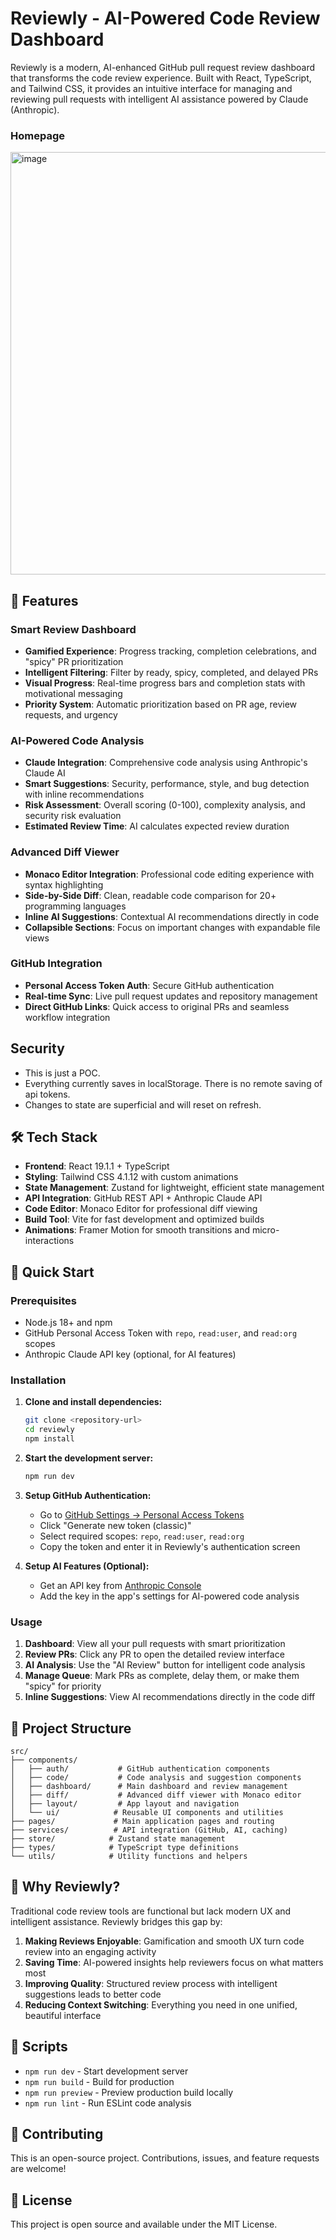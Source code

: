 # Reviewly - AI-Powered Code Review Dashboard

Reviewly is a modern, AI-enhanced GitHub pull request review dashboard that transforms the code review experience. Built with React, TypeScript, and Tailwind CSS, it provides an intuitive interface for managing and reviewing pull requests with intelligent AI assistance powered by Claude (Anthropic).

### Homepage

<img width="923" height="676" alt="image" src="https://github.com/user-attachments/assets/0255eeb8-a24c-4fa3-8689-a94e0f18984b" />


## 🚀 Features

### Smart Review Dashboard
- **Gamified Experience**: Progress tracking, completion celebrations, and "spicy" PR prioritization
- **Intelligent Filtering**: Filter by ready, spicy, completed, and delayed PRs
- **Visual Progress**: Real-time progress bars and completion stats with motivational messaging
- **Priority System**: Automatic prioritization based on PR age, review requests, and urgency

### AI-Powered Code Analysis
- **Claude Integration**: Comprehensive code analysis using Anthropic's Claude AI
- **Smart Suggestions**: Security, performance, style, and bug detection with inline recommendations
- **Risk Assessment**: Overall scoring (0-100), complexity analysis, and security risk evaluation
- **Estimated Review Time**: AI calculates expected review duration

### Advanced Diff Viewer
- **Monaco Editor Integration**: Professional code editing experience with syntax highlighting
- **Side-by-Side Diff**: Clean, readable code comparison for 20+ programming languages
- **Inline AI Suggestions**: Contextual AI recommendations directly in code
- **Collapsible Sections**: Focus on important changes with expandable file views

### GitHub Integration
- **Personal Access Token Auth**: Secure GitHub authentication
- **Real-time Sync**: Live pull request updates and repository management
- **Direct GitHub Links**: Quick access to original PRs and seamless workflow integration

## Security
- This is just a POC.
- Everything currently saves in localStorage. There is no remote saving of api tokens.
- Changes to state are superficial and will reset on refresh.

## 🛠 Tech Stack

- **Frontend**: React 19.1.1 + TypeScript
- **Styling**: Tailwind CSS 4.1.12 with custom animations
- **State Management**: Zustand for lightweight, efficient state management
- **API Integration**: GitHub REST API + Anthropic Claude API
- **Code Editor**: Monaco Editor for professional diff viewing
- **Build Tool**: Vite for fast development and optimized builds
- **Animations**: Framer Motion for smooth transitions and micro-interactions

## 🚀 Quick Start

### Prerequisites
- Node.js 18+ and npm
- GitHub Personal Access Token with `repo`, `read:user`, and `read:org` scopes
- Anthropic Claude API key (optional, for AI features)

### Installation

1. **Clone and install dependencies:**
   ```bash
   git clone <repository-url>
   cd reviewly
   npm install
   ```

2. **Start the development server:**
   ```bash
   npm run dev
   ```

3. **Setup GitHub Authentication:**
   - Go to [GitHub Settings → Personal Access Tokens](https://github.com/settings/tokens)
   - Click "Generate new token (classic)"
   - Select required scopes: `repo`, `read:user`, `read:org`
   - Copy the token and enter it in Reviewly's authentication screen

4. **Setup AI Features (Optional):**
   - Get an API key from [Anthropic Console](https://console.anthropic.com)
   - Add the key in the app's settings for AI-powered code analysis

### Usage

1. **Dashboard**: View all your pull requests with smart prioritization
2. **Review PRs**: Click any PR to open the detailed review interface
3. **AI Analysis**: Use the "AI Review" button for intelligent code analysis
4. **Manage Queue**: Mark PRs as complete, delay them, or make them "spicy" for priority
5. **Inline Suggestions**: View AI recommendations directly in the code diff

## 📁 Project Structure

```
src/
├── components/
│   ├── auth/           # GitHub authentication components
│   ├── code/           # Code analysis and suggestion components
│   ├── dashboard/      # Main dashboard and review management
│   ├── diff/           # Advanced diff viewer with Monaco editor
│   ├── layout/         # App layout and navigation
│   └── ui/            # Reusable UI components and utilities
├── pages/             # Main application pages and routing
├── services/          # API integration (GitHub, AI, caching)
├── store/            # Zustand state management
├── types/            # TypeScript type definitions
└── utils/            # Utility functions and helpers
```

## 🎯 Why Reviewly?

Traditional code review tools are functional but lack modern UX and intelligent assistance. Reviewly bridges this gap by:

1. **Making Reviews Enjoyable**: Gamification and smooth UX turn code review into an engaging activity
2. **Saving Time**: AI-powered insights help reviewers focus on what matters most
3. **Improving Quality**: Structured review process with intelligent suggestions leads to better code
4. **Reducing Context Switching**: Everything you need in one unified, beautiful interface

## 📝 Scripts

- `npm run dev` - Start development server
- `npm run build` - Build for production
- `npm run preview` - Preview production build locally
- `npm run lint` - Run ESLint code analysis

## 🤝 Contributing

This is an open-source project. Contributions, issues, and feature requests are welcome!

## 📄 License

This project is open source and available under the MIT License.
